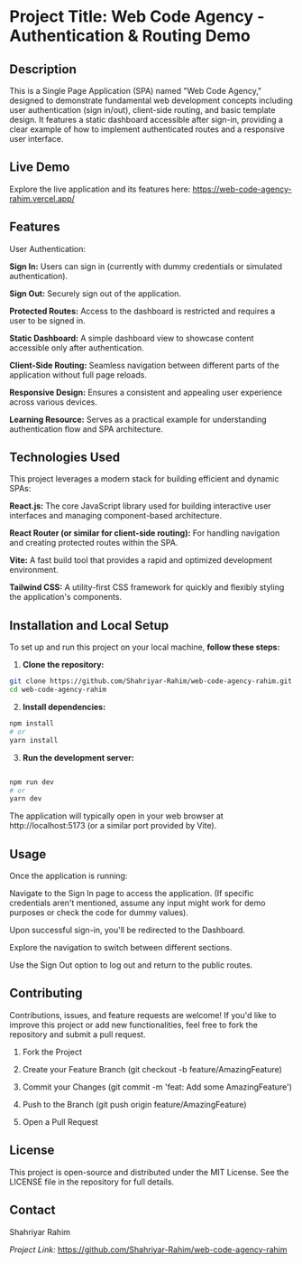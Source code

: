 # Project Title: Web Code Agency - Authentication & Routing Demo

## Description
This is a Single Page Application (SPA) named "Web Code Agency," designed to demonstrate fundamental web development concepts including user authentication (sign in/out), client-side routing, and basic template design. It features a static dashboard accessible after sign-in, providing a clear example of how to implement authenticated routes and a responsive user interface.

## Live Demo
Explore the live application and its features here: https://web-code-agency-rahim.vercel.app/

## Features
User Authentication:

**Sign In:** Users can sign in (currently with dummy credentials or simulated authentication).

**Sign Out:** Securely sign out of the application.

**Protected Routes:** Access to the dashboard is restricted and requires a user to be signed in.

**Static Dashboard:** A simple dashboard view to showcase content accessible only after authentication.

**Client-Side Routing:** Seamless navigation between different parts of the application without full page reloads.

**Responsive Design:** Ensures a consistent and appealing user experience across various devices.

**Learning Resource:** Serves as a practical example for understanding authentication flow and SPA architecture.

## Technologies Used
This project leverages a modern stack for building efficient and dynamic SPAs:

**React.js:** The core JavaScript library used for building interactive user interfaces and managing component-based architecture.

**React Router (or similar for client-side routing):** For handling navigation and creating protected routes within the SPA.

**Vite:** A fast build tool that provides a rapid and optimized development environment.

**Tailwind CSS:** A utility-first CSS framework for quickly and flexibly styling the application's components.

## Installation and Local Setup
To set up and run this project on your local machine, **follow these steps:**

1. **Clone the repository:**

```Bash
git clone https://github.com/Shahriyar-Rahim/web-code-agency-rahim.git
cd web-code-agency-rahim
```
2. **Install dependencies:**

```Bash
npm install
# or
yarn install
```
3. **Run the development server:**

```Bash

npm run dev
# or
yarn dev
```
The application will typically open in your web browser at http://localhost:5173 (or a similar port provided by Vite).

## Usage
Once the application is running:

Navigate to the Sign In page to access the application. (If specific credentials aren't mentioned, assume any input might work for demo purposes or check the code for dummy values).

Upon successful sign-in, you'll be redirected to the Dashboard.

Explore the navigation to switch between different sections.

Use the Sign Out option to log out and return to the public routes.

## Contributing
Contributions, issues, and feature requests are welcome! If you'd like to improve this project or add new functionalities, feel free to fork the repository and submit a pull request.   

1. Fork the Project   

2. Create your Feature Branch (git checkout -b feature/AmazingFeature)

3. Commit your Changes (git commit -m 'feat: Add some AmazingFeature')

4. Push to the Branch (git push origin feature/AmazingFeature)

5. Open a Pull Request

## License
This project is open-source and distributed under the MIT License. See the LICENSE file in the repository for full details.

## Contact
Shahriyar Rahim

*Project Link:* https://github.com/Shahriyar-Rahim/web-code-agency-rahim